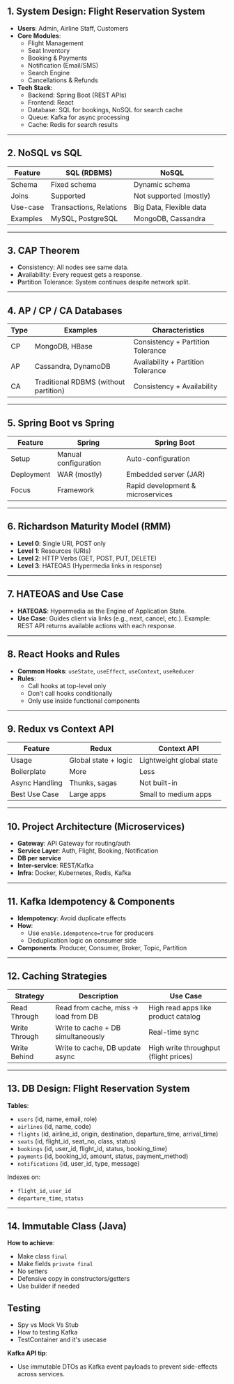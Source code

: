 ## 1. System Design: Flight Reservation System
- **Users**: Admin, Airline Staff, Customers
- **Core Modules**: 
  - Flight Management
  - Seat Inventory
  - Booking & Payments
  - Notification (Email/SMS)
  - Search Engine
  - Cancellations & Refunds
- **Tech Stack**: 
  - Backend: Spring Boot (REST APIs)
  - Frontend: React
  - Database: SQL for bookings, NoSQL for search cache
  - Queue: Kafka for async processing
  - Cache: Redis for search results

---

## 2. NoSQL vs SQL
| Feature         | SQL (RDBMS)                | NoSQL                          |
|----------------|----------------------------|--------------------------------|
| Schema         | Fixed schema               | Dynamic schema                 |
| Joins          | Supported                  | Not supported (mostly)         |
| Use-case       | Transactions, Relations    | Big Data, Flexible data        |
| Examples       | MySQL, PostgreSQL          | MongoDB, Cassandra             |

---

## 3. CAP Theorem
- **C**onsistency: All nodes see same data.
- **A**vailability: Every request gets a response.
- **P**artition Tolerance: System continues despite network split.

---

## 4. AP / CP / CA Databases
| Type | Examples        | Characteristics                   |
|------|------------------|------------------------------------|
| CP   | MongoDB, HBase   | Consistency + Partition Tolerance |
| AP   | Cassandra, DynamoDB | Availability + Partition Tolerance |
| CA   | Traditional RDBMS (without partition) | Consistency + Availability |

---

## 5. Spring Boot vs Spring
| Feature       | Spring              | Spring Boot                    |
|---------------|---------------------|--------------------------------|
| Setup         | Manual configuration| Auto-configuration             |
| Deployment    | WAR (mostly)        | Embedded server (JAR)         |
| Focus         | Framework           | Rapid development & microservices|

---

## 6. Richardson Maturity Model (RMM)
- **Level 0**: Single URI, POST only
- **Level 1**: Resources (URIs)
- **Level 2**: HTTP Verbs (GET, POST, PUT, DELETE)
- **Level 3**: HATEOAS (Hypermedia links in response)

---

## 7. HATEOAS and Use Case
- **HATEOAS**: Hypermedia as the Engine of Application State.
- **Use Case**: Guides client via links (e.g., next, cancel, etc.).
  Example: REST API returns available actions with each response.

---

## 8. React Hooks and Rules
- **Common Hooks**: `useState`, `useEffect`, `useContext`, `useReducer`
- **Rules**:
  - Call hooks at top-level only
  - Don’t call hooks conditionally
  - Only use inside functional components

---

## 9. Redux vs Context API
| Feature       | Redux                   | Context API                |
|---------------|--------------------------|----------------------------|
| Usage         | Global state + logic     | Lightweight global state   |
| Boilerplate   | More                     | Less                       |
| Async Handling| Thunks, sagas            | Not built-in               |
| Best Use Case | Large apps               | Small to medium apps       |

---

## 10. Project Architecture (Microservices)
- **Gateway**: API Gateway for routing/auth
- **Service Layer**: Auth, Flight, Booking, Notification
- **DB per service**
- **Inter-service**: REST/Kafka
- **Infra**: Docker, Kubernetes, Redis, Kafka

---

## 11. Kafka Idempotency & Components
- **Idempotency**: Avoid duplicate effects
- **How**: 
  - Use `enable.idempotence=true` for producers
  - Deduplication logic on consumer side
- **Components**: Producer, Consumer, Broker, Topic, Partition

---

## 12. Caching Strategies
| Strategy       | Description                                | Use Case                              |
|----------------|--------------------------------------------|----------------------------------------|
| Read Through   | Read from cache, miss -> load from DB      | High read apps like product catalog   |
| Write Through  | Write to cache + DB simultaneously         | Real-time sync                         |
| Write Behind   | Write to cache, DB update async            | High write throughput (flight prices) |

---

## 13. DB Design: Flight Reservation System

**Tables**:
- `users` (id, name, email, role)
- `airlines` (id, name, code)
- `flights` (id, airline_id, origin, destination, departure_time, arrival_time)
- `seats` (id, flight_id, seat_no, class, status)
- `bookings` (id, user_id, flight_id, status, booking_time)
- `payments` (id, booking_id, amount, status, payment_method)
- `notifications` (id, user_id, type, message)

Indexes on:
- `flight_id`, `user_id`
- `departure_time`, `status`

---

## 14. Immutable Class (Java)
**How to achieve**:
- Make class `final`
- Make fields `private final`
- No setters
- Defensive copy in constructors/getters
- Use builder if needed

 ## Testing
  - Spy vs Mock Vs Stub
  - How to testing Kafka
  - TestContainer and it's usecase

**Kafka API tip**:
- Use immutable DTOs as Kafka event payloads to prevent side-effects across services.

